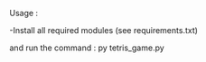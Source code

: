 Usage :

-Install all required modules (see requirements.txt)

and run the command : 
py tetris_game.py
